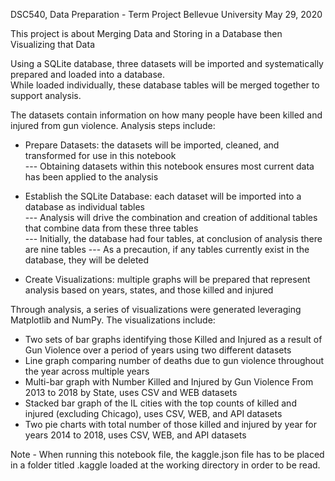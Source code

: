 DSC540, Data Preparation - Term Project
Bellevue University
May 29, 2020

This project is about Merging Data and Storing in a Database then Visualizing that Data

Using a SQLite database, three datasets will be imported and systematically prepared and loaded into a database.  
While loaded individually, these database tables will be merged together to support analysis.     

The datasets contain information on how many people have been killed and injured from gun violence.  Analysis steps include:         

- Prepare Datasets: the datasets will be imported, cleaned, and transformed for use in this notebook    
--- Obtaining datasets within this notebook ensures most current data has been applied to the analysis

- Establish the SQLite Database: each dataset will be imported into a database as individual tables    
--- Analysis will drive the combination and creation of additional tables that combine data from these three tables   
--- Initially, the database had four tables, at conclusion of analysis there are nine tables
--- As a precaution, if any tables currently exist in the database, they will be deleted

- Create Visualizations: multiple graphs will be prepared that represent analysis based on years, states, and those killed and injured    

Through analysis, a series of visualizations were generated leveraging Matplotlib and NumPy.  The visualizations include:    
- Two sets of bar graphs identifying those Killed and Injured as a result of Gun Violence over 
  a period of years using two different datasets    
- Line graph comparing number of deaths due to gun violence throughout the year across multiple years     
- Multi-bar graph with Number Killed and Injured by Gun Violence From 2013 to 2018 by State, uses CSV and WEB datasets    
- Stacked bar graph of the IL cities with the top counts of killed and injured (excluding Chicago), 
  uses CSV, WEB, and API datasets
- Two pie charts with total number of those killed and injured by year for years 2014 to 2018, 
  uses CSV, WEB, and API datasets
  
 
 Note - When running this notebook file, the kaggle.json file has to be placed in a folder titled .kaggle loaded at the 
 working directory in order to be read.
